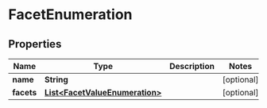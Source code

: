 

# FacetEnumeration


## Properties

Name | Type | Description | Notes
------------ | ------------- | ------------- | -------------
**name** | **String** |  |  [optional]
**facets** | [**List&lt;FacetValueEnumeration&gt;**](FacetValueEnumeration.md) |  |  [optional]



